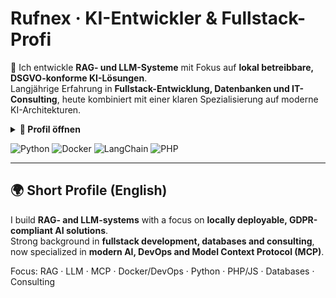# Rufnex · KI-Entwickler & Fullstack-Profi

👋 Ich entwickle **RAG- und LLM-Systeme** mit Fokus auf **lokal betreibbare, DSGVO-konforme KI-Lösungen**.  
Langjährige Erfahrung in **Fullstack-Entwicklung, Datenbanken und IT-Consulting**, heute kombiniert mit einer klaren Spezialisierung auf moderne KI-Architekturen.

<details>
<summary><strong>🔽 Profil öffnen</strong></summary>

## 🔎 Fokus: KI & moderne Systeme
- Retrieval-Augmented Generation (RAG) mit Qdrant, Ollama, LangChain u. a.  
- LLM-Integrationen: Prompting, Agenten, Tool-Use, Model Context Protocol (MCP)  
- DevOps: Docker/Compose, reproducible Stacks, Monitoring  
- Saubere Software-Architekturen: modular, testbar, skalierbar  

<details>
<summary>🛠️ Basis & Breite (aufklappen)</summary>

- Fullstack: PHP (Laravel, Symfony, Joomla), JavaScript/TypeScript (Vue, Node)  
- Datenbanken: MySQL, MariaDB, PostgreSQL, Oracle  
- Python: Data, ML, KI-Workflows  
- Weitere Sprachen: C++, R, u. a.  
- Consulting: Architektur, Skalierung, digitale Strategien  

</details>

<details>
<summary>🌐 Sprachkenntnisse (aufklappen)</summary>

- Deutsch: Muttersprache  
- Englisch: fließend  
- Bairisch: fließend 😉  
- Italienisch & Französisch: Grundkenntnisse  

</details>

## 📌 Kontakt
- Website: https://jg-webdesign.de  
- LinkedIn: https://www.linkedin.com/in/johannes-gamperl-7b29689b/

</details>

![Python](https://img.shields.io/badge/Python-3.11-blue?logo=python)
![Docker](https://img.shields.io/badge/Docker-ready-blue?logo=docker)
![LangChain](https://img.shields.io/badge/LangChain-RAG-green)
![PHP](https://img.shields.io/badge/PHP-Backend-777BB4?logo=php)


---

## 🌍 Short Profile (English)

I build **RAG- and LLM-systems** with a focus on **locally deployable, GDPR-compliant AI solutions**.  
Strong background in **fullstack development, databases and consulting**, now specialized in **modern AI, DevOps and Model Context Protocol (MCP)**.

Focus: RAG · LLM · MCP · Docker/DevOps · Python · PHP/JS · Databases · Consulting
